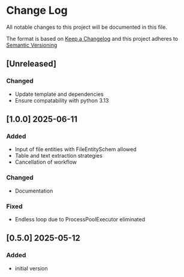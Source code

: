 # Change Log

All notable changes to this project will be documented in this file.

The format is based on [Keep a Changelog](http://keepachangelog.com/) and this project adheres to [Semantic Versioning](https://semver.org/)

## [Unreleased]

### Changed

- Update template and dependencies
- Ensure compatability with python 3.13

## [1.0.0] 2025-06-11

### Added

- Input of file entities with FileEntitySchem allowed
- Table and text extraction strategies
- Cancellation of workflow

### Changed

- Documentation

### Fixed 

- Endless loop due to ProcessPoolExecutor eliminated

## [0.5.0] 2025-05-12

### Added

- initial version

